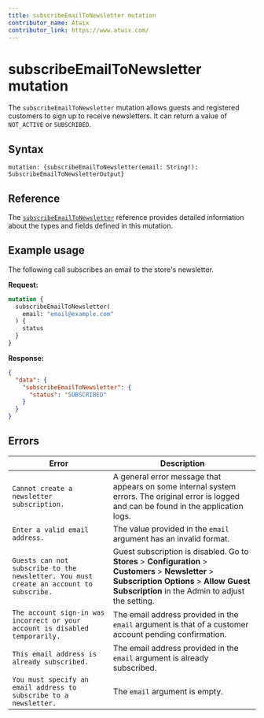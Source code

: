 ```yaml
---
title: subscribeEmailToNewsletter mutation
contributor_name: Atwix
contributor_link: https://www.atwix.com/
---
```


# subscribeEmailToNewsletter mutation

The `subscribeEmailToNewsletter` mutation allows guests and registered customers to sign up to receive newsletters. It can return a value of `NOT_ACTIVE` or `SUBSCRIBED`.

## Syntax

`mutation: {subscribeEmailToNewsletter(email: String!): SubscribeEmailToNewsletterOutput}`

## Reference

The [`subscribeEmailToNewsletter`](https://developer.adobe.com/commerce/webapi/graphql-api/index.html#mutation-subscribeEmailToNewsletter) reference provides detailed information about the types and fields defined in this mutation.

## Example usage

The following call subscribes an email to the store's newsletter.

**Request:**

```graphql
mutation {
  subscribeEmailToNewsletter(
    email: "email@example.com"
  ) {
    status
  }
}
```

**Response:**

```json
{
  "data": {
    "subscribeEmailToNewsletter": {
      "status": "SUBSCRIBED"
    }
  }
}
```

## Errors

Error | Description
--- | ---
`Cannot create a newsletter subscription.` | A general error message that appears on some internal system errors. The original error is logged and can be found in the application logs.
`Enter a valid email address.` | The value provided in the `email` argument has an invalid format.
`Guests can not subscribe to the newsletter. You must create an account to subscribe.` | Guest subscription is disabled. Go to **Stores** > **Configuration** > **Customers** > **Newsletter** > **Subscription Options** > **Allow Guest Subscription** in the Admin to adjust the setting.
`The account sign-in was incorrect or your account is disabled temporarily.` | The email address provided in the `email` argument is that of a customer account pending confirmation.
`This email address is already subscribed.` | The email address provided in the `email` argument is already subscribed.
`You must specify an email address to subscribe to a newsletter.`| The `email` argument is empty.
